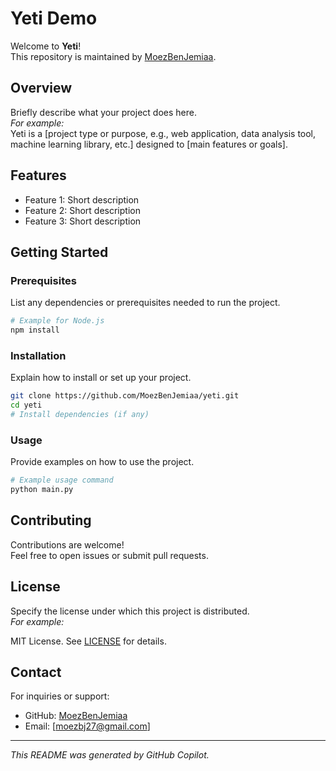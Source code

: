 # Yeti Demo

Welcome to **Yeti**!  
This repository is maintained by [MoezBenJemiaa](https://github.com/MoezBenJemiaa).

## Overview

Briefly describe what your project does here.  
_For example:_  
Yeti is a [project type or purpose, e.g., web application, data analysis tool, machine learning library, etc.] designed to [main features or goals].

## Features

- Feature 1: Short description
- Feature 2: Short description
- Feature 3: Short description

## Getting Started

### Prerequisites

List any dependencies or prerequisites needed to run the project.

```bash
# Example for Node.js
npm install
```

### Installation

Explain how to install or set up your project.

```bash
git clone https://github.com/MoezBenJemiaa/yeti.git
cd yeti
# Install dependencies (if any)
```

### Usage

Provide examples on how to use the project.

```bash
# Example usage command
python main.py
```

## Contributing

Contributions are welcome!  
Feel free to open issues or submit pull requests.

## License

Specify the license under which this project is distributed.  
_For example:_

MIT License. See [LICENSE](LICENSE) for details.

## Contact

For inquiries or support:  
- GitHub: [MoezBenJemiaa](https://github.com/MoezBenJemiaa)
- Email: [moezbj27@gmail.com]

---

*This README was generated by GitHub Copilot.*
